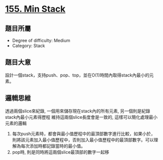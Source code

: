 # [155. Min Stack](https://leetcode.com/problems/min-stack/)

## 題目所屬
- Degree of difficulty: Medium
- Category: Stack

## 題目大意
設計一個stack，支持push、pop、top，並在O(1)時間內取得stack內最小的元素。

## 邏輯思維
透過兩個slice來紀錄, 一個用來儲存現在stack內的所有元素, 另一個則是紀錄stack內最小元素得歷程
維持這兩個slice長度會是一致的, 這樣可以簡化處理最小元素的邏輯
  1. 每次push元素時，都會與最小值歷程中的最頂部數字進行比較，如果小於，則將該元素加入最小值歷程中，否則加入最小值歷程中的最頂部數字。可以理解為每次添加時都記錄當時的最小值。
  2. pop時, 則是同時將這兩個slice最頂部的數字一起移
